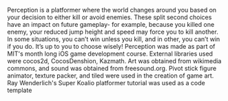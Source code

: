 Perception is a platformer where the world changes around you based on your decision to either kill or avoid enemies. These split second choices have an impact on future gameplay- for example, because you killed one enemy, your reduced jump height and speed may force you to kill another. In some situations, you can’t win unless you kill, and in other, you can’t win if you do. It’s up to you to choose wisely!   Perception was made as part of MIT's month long iOS game development course.   External libraries used were cocos2d, CocosDenshion, Kazmath. Art was obtained from wikimedia commons, and sound was obtained from freesound.org. Pivot stick figure animator, texture packer, and tiled were used in the creation of game art. Ray Wenderlich's Super Koalio platformer tutorial was used as a code template
